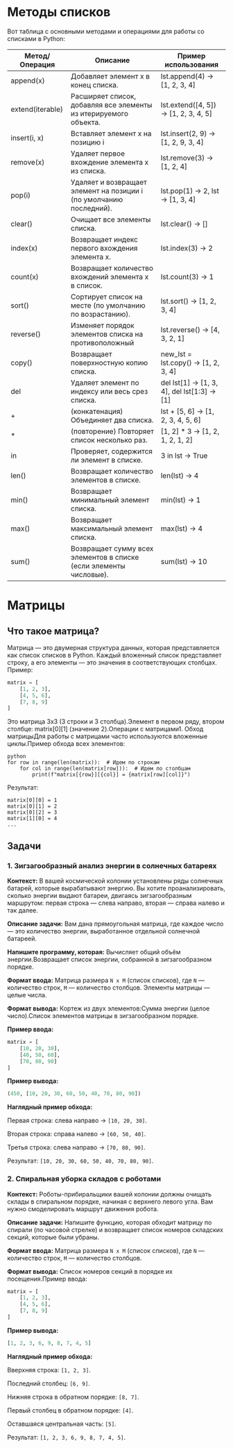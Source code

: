 # Методы списков
Вот таблица с основными методами и операциями для работы со списками в Python:

| Метод/Операция   | Описание                                                            | Пример использования                         |
| ---------------- | ------------------------------------------------------------------- | -------------------------------------------- |
| append(x)        | Добавляет элемент x в конец списка.                                 | lst.append(4) -> [1, 2, 3, 4]                |
| extend(iterable) | Расширяет список, добавляя все элементы из итерируемого объекта.    | lst.extend([4, 5]) -> [1, 2, 3, 4, 5]        |
| insert(i, x)     | Вставляет элемент x на позицию i                                    | lst.insert(2, 9) -> [1, 2, 9, 3, 4]          |
| remove(x)        | Удаляет первое вхождение элемента x из списка.                      | lst.remove(3) -> [1, 2, 4]                   |
| pop(i)           | Удаляет и возвращает элемент на позиции i (по умолчанию последний). | lst.pop(1) -> 2, lst -> [1, 3, 4]            |
| clear()          | Очищает все элементы списка.                                        | lst.clear() -> []                            |
| index(x)         | Возвращает индекс первого вхождения элемента x.                     | lst.index(3) -> 2                            |
| count(x)         | Возвращает количество вхождений элемента x в список.                | lst.count(3) -> 1                            |
| sort()           | Сортирует список на месте (по умолчанию по возрастанию).            | lst.sort() -> [1, 2, 3, 4]                   |
| reverse()        | Изменяет порядок элементов списка на противоположный                | lst.reverse() -> [4, 3, 2, 1]                |
| copy()           | Возвращает поверхностную копию списка.                              | new_lst = lst.copy() -> [1, 2, 3, 4]         |
| del              | Удаляет элемент по индексу или весь срез списка.                    | del lst[1] -> [1, 3, 4], del lst[1:3] -> [1] |
| +                | (конкатенация) Объединяет два списка.                               | lst + [5, 6] -> [1, 2, 3, 4, 5, 6]           |
| *                | (повторение) Повторяет список несколько раз.                        | [1, 2] * 3 -> [1, 2, 1, 2, 1, 2]             |
| in               | Проверяет, содержится ли элемент в списке.                          | 3 in lst -> True                             |
| len()            | Возвращает количество элементов в списке.                           | len(lst) -> 4                                |
| min()            | Возвращает минимальный элемент списка.                              | min(lst) -> 1                                |
| max()            | Возвращает максимальный элемент списка.                             | max(lst) -> 4                                |
| sum()            | Возвращает сумму всех элементов в списке (если элементы числовые).  | sum(lst) -> 10                               |

# Матрицы 
## Что такое матрица?
Матрица — это двумерная структура данных, которая представляется как список списков в Python. Каждый вложенный список представляет строку, а его элементы — это значения в соответствующих столбцах.
Пример:
```python
matrix = [
    [1, 2, 3],
    [4, 5, 6],
    [7, 8, 9]
]
```

Это матрица 3x3 (3 строки и 3 столбца).Элемент в первом ряду, втором столбце: matrix[0][1] (значение 2).Операции с матрицами1. Обход матрицыДля работы с матрицами часто используются вложенные циклы.Пример обхода всех элементов:
```
python
for row in range(len(matrix)):  # Идем по строкам
    for col in range(len(matrix[row])):  # Идем по столбцам
        print(f"matrix[{row}][{col}] = {matrix[row][col]}")
```
Результат:
```
matrix[0][0] = 1
matrix[0][1] = 2
matrix[0][2] = 3
matrix[1][0] = 4
...
```
## Задачи
### 1. Зигзагообразный анализ энергии в солнечных батареях
**Контекст:**
В вашей космической колонии установлены ряды солнечных батарей, которые вырабатывают энергию. Вы хотите проанализировать, сколько энергии выдают батареи, двигаясь зигзагообразным маршрутом: первая строка — слева направо, вторая — справа налево и так далее.

**Описание задачи:** Вам дана прямоугольная матрица, где каждое число — это количество энергии, выработанное отдельной солнечной батареей. 

**Напишите программу, которая:**
Вычисляет общий объём энергии.Возвращает список энергии, собранной в зигзагообразном порядке.

**Формат ввода:**
Матрица размера `N x M` (список списков), где `N` — количество строк, `M` — количество столбцов. Элементы матрицы — целые числа.

**Формат вывода:**
Кортеж из двух элементов:Сумма энергии (целое число).Список элементов матрицы в зигзагообразном порядке.

**Пример ввода:**
```python
matrix = [
    [10, 20, 30],
    [40, 50, 60],
    [70, 80, 90]
]
```

**Пример вывода:**
```python
(450, [10, 20, 30, 60, 50, 40, 70, 80, 90])
```

**Наглядный пример обхода:**

Первая строка: слева направо → `[10, 20, 30]`.

Вторая строка: справа налево → `[60, 50, 40]`.

Третья строка: слева направо → `[70, 80, 90]`.

Результат: `[10, 20, 30, 60, 50, 40, 70, 80, 90]`.
### 2. Спиральная уборка складов с роботами
**Контекст:**
Роботы-прибиральщики вашей колонии должны очищать склады в спиральном порядке, начиная с верхнего левого угла. Вам нужно смоделировать маршрут движения робота.

**Описание задачи:**
Напишите функцию, которая обходит матрицу по спирали (по часовой стрелке) и возвращает список номеров складских секций, которые были убраны.

**Формат ввода:**
Матрица размера `N x M` (список списков), где `N` — количество строк, `M` — количество столбцов.

**Формат вывода:**
Список номеров секций в порядке их посещения.Пример ввода:
```python
matrix = [
    [1, 2, 3],
    [4, 5, 6],
    [7, 8, 9]
]
```

**Пример вывода:**
```python
[1, 2, 3, 6, 9, 8, 7, 4, 5]
```

**Наглядный пример обхода:**

Вверхняя строка: `[1, 2, 3]`.

Последний столбец: `[6, 9]`.

Нижняя строка в обратном порядке: `[8, 7]`.

Первый столбец в обратном порядке: `[4]`.

Оставшаяся центральная часть: `[5]`.

Результат: `[1, 2, 3, 6, 9, 8, 7, 4, 5]`.